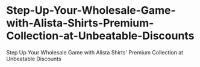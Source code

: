 # Step-Up-Your-Wholesale-Game-with-Alista-Shirts-Premium-Collection-at-Unbeatable-Discounts
Step Up Your Wholesale Game with Alista Shirts' Premium Collection at Unbeatable Discounts
